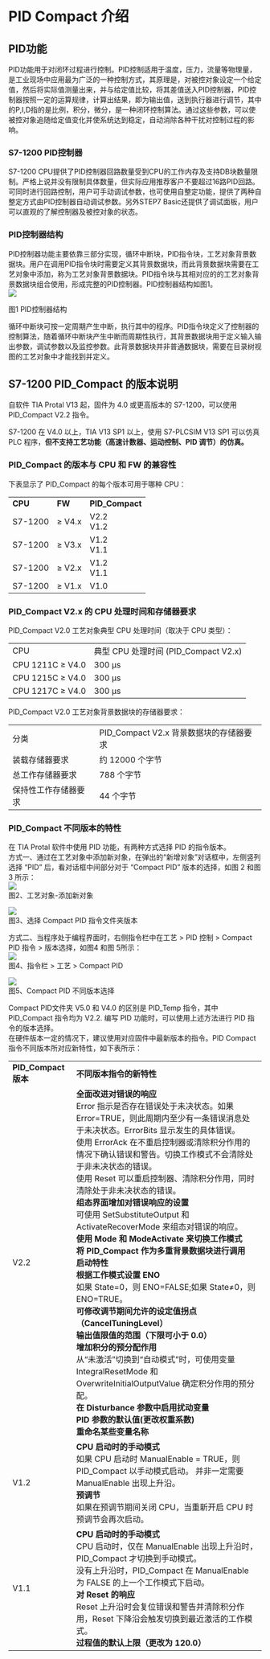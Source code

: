 # PID Compact 介绍

## PID功能

PID功能用于对闭环过程进行控制。PID控制适用于温度，压力，流量等物理量，是工业现场中应用最为广泛的一种控制方式，其原理是，对被控对象设定一个给定值，然后将实际值测量出来，并与给定值比较，将其差值送入PID控制器，PID控制器按照一定的运算规律，计算出结果，即为输出值，送到执行器进行调节，其中的P,I,D指的是比例，积分，微分，是一种闭环控制算法。通过这些参数，可以使被控对象追随给定值变化并使系统达到稳定，自动消除各种干扰对控制过程的影响。

### S7-1200 PID控制器

S7-1200 CPU提供了PID控制器回路数量受到CPU的工作内存及支持DB块数量限制。严格上说并没有限制具体数量，但实际应用推荐客户不要超过16路PID回路。可同时进行回路控制，用户可手动调试参数，也可使用自整定功能，提供了两种自整定方式由PID控制器自动调试参数。另外STEP7 Basic还提供了调试面板，用户可以直观的了解控制器及被控对象的状态。

### PID控制器结构

PID控制器功能主要依靠三部分实现，循环中断块，PID指令块，工艺对象背景数据块。用户在调用PID指令块时需要定义其背景数据块，而此背景数据块需要在工艺对象中添加，称为工艺对象背景数据块。PID指令块与其相对应的的工艺对象背景数据块组合使用，形成完整的PID控制器。PID控制器结构如图1。  
![](images/1-01.jpg)

  
图1 PID控制器结构  
  
循环中断块可按一定周期产生中断，执行其中的程序。PID指令块定义了控制器的控制算法，随着循环中断块产生中断而周期性执行，其背景数据块用于定义输入输出参数，调试参数以及监控参数。此背景数据块并非普通数据块，需要在目录树视图的工艺对象中才能找到并定义。

## S7-1200 PID_Compact 的版本说明

自软件 TIA Protal V13 起，固件为 4.0 或更高版本的 S7-1200，可以使用 PID_Compact V2.2 指令。

S7-1200 在 V4.0 以上，TIA V13 SP1 以上，使用 S7-PLCSIM V13 SP1 可以仿真 PLC 程序，**但不支持工艺功能（高速计数器、运动控制、PID 调节）的仿真。**

### **PID_Compact 的版本与 CPU 和 FW 的兼容性**

下表显示了 PID_Compact 的每个版本可用于哪种 CPU：

|     |     |     |
| --- | --- | --- |
| **CPU** | **FW** | **PID_Compact** |
| S7-1200 | ≥ V4.x | V2.2  <br>V1.2 |
| S7-1200 | ≥ V3.x | V1.2  <br>V1.1 |
| S7-1200 | ≥ V2.x | V1.2  <br>V1.1 |
| S7-1200 | ≥ V1.x | V1.0 |

### PID_Compact V2.x 的 CPU 处理时间和存储器要求

PID_Compact V2.0 工艺对象典型 CPU 处理时间（取决于 CPU 类型）：

|     |     |
| --- | --- |
| CPU | 典型 CPU 处理时间 (PID_Compact V2.x) |
| CPU 1211C ≥ V4.0 | 300 µs |
| CPU 1215C ≥ V4.0 | 300 µs |
| CPU 1217C ≥ V4.0 | 300 µs |

PID_Compact V2.0 工艺对象背景数据块的存储器要求：

|     |     |
| --- | --- |
| 分类  | PID_Compact V2.x 背景数据块的存储器要求 |
| 装载存储器要求 | 约 12000 个字节 |
| 总工作存储器要求 | 788 个字节 |
| 保持性工作存储器要求 | 44 个字节 |

### PID_Compact 不同版本的特性

在 TIA Protal 软件中使用 PID 功能，有两种方式选择 PID 的指令版本。  
方式一、通过在工艺对象中添加新对象，在弹出的“新增对象”对话框中，左侧竖列选择 “PID” 后，看对话框中间部分对于 “Compact PID” 版本的选择，如图 2 和图 3 所示：  
![](images/1-02.PNG)  
图2、工艺对象-添加新对象

![](images/1-03.PNG)  
图3、选择 Compact PID 指令文件夹版本

方式二、当程序处于编程界面时，右侧指令栏中在工艺 \> PID 控制 > Compact PID 指令 > 版本选择，如图4 和图 5所示：  
![](images/1-04.PNG)  
图4、指令栏 > 工艺 > Compact PID

![](images/1-05.PNG)  
图5、Compact PID 不同版本选择

Compact PID文件夹 V5.0 和 V4.0 的区别是 PID\_Temp 指令，其中 PID\_Compact 指令均为 V2.2. 编写 PID 功能时，可以使用上述方法进行 PID 指令的版本选择。  
在硬件版本一定的情况下，建议使用对应固件中最新版本的指令。PID Compact 指令不同版本所对应新特性，如下表所示：

|     |     |
| --- | --- |
| **PID_Compact 版本** | **不同版本指令的新特性** |
| V2.2 | **全面改进对错误的响应**  <br>Error 指示是否存在错误处于未决状态。如果 Error=TRUE，则此周期内至少有一条错误消息处于未决状态。ErrorBits 显示发生的具体错误。  <br>使用 ErrorAck 在不重启控制器或清除积分作用的情况下确认错误和警告。切换工作模式不会清除处于非未决状态的错误。  <br>使用 Reset 可以重启控制器、清除积分作用，同时清除处于非未决状态的错误。  <br>**组态界面增加对错误响应的设置**  <br>可使用 SetSubstituteOutput 和 ActivateRecoverMode 来组态对错误的响应。  <br>**使用 Mode 和 ModeActivate 来切换工作模式**  <br>**将 PID_Compact 作为多重背景数据块进行调用**  <br>**启动特性**  <br>**根据工作模式设置 ENO**  <br>如果 State=0，则 ENO=FALSE;如果 State≠0，则 ENO=TRUE。  <br>**可修改调节期间允许的设定值拐点（CancelTuningLevel）**  <br>**输出值限值的范围（下限可小于 0.0）**  <br>**增加积分的预分配作用**  <br>从“未激活”切换到“自动模式”时，可使用变量 IntegralResetMode 和 OverwriteInitialOutputValue 确定积分作用的预分配。  <br>**在 Disturbance 参数中启用扰动变量**  <br>**PID** **参数的默认值(更改权重系数)**  <br>**重命名某些变量名称** |
| V1.2 | **CPU 启动时的手动模式**  <br>如果 CPU 启动时 ManualEnable = TRUE，则 PID_Compact 以手动模式启动。 并非一定需要 ManualEnable 出现上升沿。  <br>**预调节**  <br>如果在预调节期间关闭 CPU，当重新开启 CPU 时预调节会再次启动。 |
| V1.1 | **CPU 启动时的手动模式**  <br>CPU 启动时，仅在 ManualEnable 出现上升沿时，PID_Compact 才切换到手动模式。  <br>没有上升沿时，PID_Compact 在 ManualEnable 为 FALSE 的上一个工作模式下启动。  <br>**对 Reset** **的响应**  <br>Reset 上升沿时会复位错误和警告并清除积分作用，Reset 下降沿会触发切换到最近激活的工作模式。  <br>**过程值的默认上限（更改为 120.0）** |